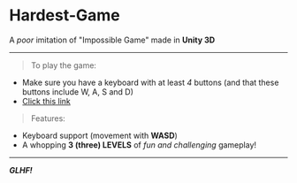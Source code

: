 # Hardest-Game
A *poor* imitation of "Impossible Game" made in **Unity 3D**
***
> To play the game:
* Make sure you have a keyboard with at least *4* buttons (and that these buttons include W, A, S and D)
* [Click this link](https://play.unity.com/mg/other/1-iurw8e5)
> Features:
* Keyboard support (movement with **WASD**)
* A whopping **3 (three) LEVELS** of *fun and challenging* gameplay!
***
  ***GLHF!***
